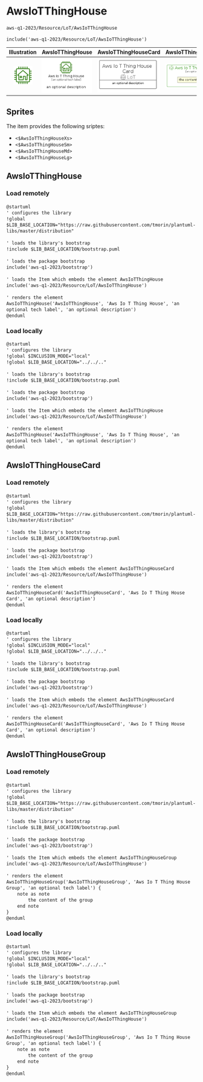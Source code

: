 # AwsIoTThingHouse


```text
aws-q1-2023/Resource/LoT/AwsIoTThingHouse
```

```text
include('aws-q1-2023/Resource/LoT/AwsIoTThingHouse')
```



| Illustration | AwsIoTThingHouse | AwsIoTThingHouseCard | AwsIoTThingHouseGroup |
| :---: | :---: | :---: | :---: |
| ![illustration for Illustration](../../../aws-q1-2023/Resource/LoT/AwsIoTThingHouse.png) | ![illustration for AwsIoTThingHouse](../../../aws-q1-2023/Resource/LoT/AwsIoTThingHouse.Local.png) | ![illustration for AwsIoTThingHouseCard](../../../aws-q1-2023/Resource/LoT/AwsIoTThingHouseCard.Local.png) | ![illustration for AwsIoTThingHouseGroup](../../../aws-q1-2023/Resource/LoT/AwsIoTThingHouseGroup.Local.png) |



## Sprites
The item provides the following sriptes:

- `<$AwsIoTThingHouseXs>`
- `<$AwsIoTThingHouseSm>`
- `<$AwsIoTThingHouseMd>`
- `<$AwsIoTThingHouseLg>`





## AwsIoTThingHouse

### Load remotely
```plantuml
@startuml
' configures the library
!global $LIB_BASE_LOCATION="https://raw.githubusercontent.com/tmorin/plantuml-libs/master/distribution"

' loads the library's bootstrap
!include $LIB_BASE_LOCATION/bootstrap.puml

' loads the package bootstrap
include('aws-q1-2023/bootstrap')

' loads the Item which embeds the element AwsIoTThingHouse
include('aws-q1-2023/Resource/LoT/AwsIoTThingHouse')

' renders the element
AwsIoTThingHouse('AwsIoTThingHouse', 'Aws Io T Thing House', 'an optional tech label', 'an optional description')
@enduml
```

### Load locally
```plantuml
@startuml
' configures the library
!global $INCLUSION_MODE="local"
!global $LIB_BASE_LOCATION="../../.."

' loads the library's bootstrap
!include $LIB_BASE_LOCATION/bootstrap.puml

' loads the package bootstrap
include('aws-q1-2023/bootstrap')

' loads the Item which embeds the element AwsIoTThingHouse
include('aws-q1-2023/Resource/LoT/AwsIoTThingHouse')

' renders the element
AwsIoTThingHouse('AwsIoTThingHouse', 'Aws Io T Thing House', 'an optional tech label', 'an optional description')
@enduml
```

## AwsIoTThingHouseCard

### Load remotely
```plantuml
@startuml
' configures the library
!global $LIB_BASE_LOCATION="https://raw.githubusercontent.com/tmorin/plantuml-libs/master/distribution"

' loads the library's bootstrap
!include $LIB_BASE_LOCATION/bootstrap.puml

' loads the package bootstrap
include('aws-q1-2023/bootstrap')

' loads the Item which embeds the element AwsIoTThingHouseCard
include('aws-q1-2023/Resource/LoT/AwsIoTThingHouse')

' renders the element
AwsIoTThingHouseCard('AwsIoTThingHouseCard', 'Aws Io T Thing House Card', 'an optional description')
@enduml
```

### Load locally
```plantuml
@startuml
' configures the library
!global $INCLUSION_MODE="local"
!global $LIB_BASE_LOCATION="../../.."

' loads the library's bootstrap
!include $LIB_BASE_LOCATION/bootstrap.puml

' loads the package bootstrap
include('aws-q1-2023/bootstrap')

' loads the Item which embeds the element AwsIoTThingHouseCard
include('aws-q1-2023/Resource/LoT/AwsIoTThingHouse')

' renders the element
AwsIoTThingHouseCard('AwsIoTThingHouseCard', 'Aws Io T Thing House Card', 'an optional description')
@enduml
```

## AwsIoTThingHouseGroup

### Load remotely
```plantuml
@startuml
' configures the library
!global $LIB_BASE_LOCATION="https://raw.githubusercontent.com/tmorin/plantuml-libs/master/distribution"

' loads the library's bootstrap
!include $LIB_BASE_LOCATION/bootstrap.puml

' loads the package bootstrap
include('aws-q1-2023/bootstrap')

' loads the Item which embeds the element AwsIoTThingHouseGroup
include('aws-q1-2023/Resource/LoT/AwsIoTThingHouse')

' renders the element
AwsIoTThingHouseGroup('AwsIoTThingHouseGroup', 'Aws Io T Thing House Group', 'an optional tech label') {
    note as note
        the content of the group
    end note
}
@enduml
```

### Load locally
```plantuml
@startuml
' configures the library
!global $INCLUSION_MODE="local"
!global $LIB_BASE_LOCATION="../../.."

' loads the library's bootstrap
!include $LIB_BASE_LOCATION/bootstrap.puml

' loads the package bootstrap
include('aws-q1-2023/bootstrap')

' loads the Item which embeds the element AwsIoTThingHouseGroup
include('aws-q1-2023/Resource/LoT/AwsIoTThingHouse')

' renders the element
AwsIoTThingHouseGroup('AwsIoTThingHouseGroup', 'Aws Io T Thing House Group', 'an optional tech label') {
    note as note
        the content of the group
    end note
}
@enduml
```

